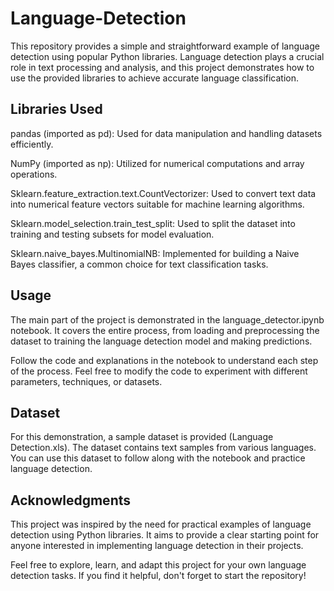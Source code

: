# Language-Detection



This repository provides a simple and straightforward example of language detection using popular Python libraries. Language detection plays a crucial role in text processing and analysis, and this project demonstrates how to use the provided libraries to achieve accurate language classification.



## Libraries Used

pandas (imported as pd): Used for data manipulation and handling datasets efficiently.

NumPy (imported as np): Utilized for numerical computations and array operations.

Sklearn.feature_extraction.text.CountVectorizer: Used to convert text data into numerical feature vectors suitable for machine learning algorithms.

Sklearn.model_selection.train_test_split: Used to split the dataset into training and testing subsets for model evaluation.

Sklearn.naive_bayes.MultinomialNB: Implemented for building a Naive Bayes classifier, a common choice for text classification tasks.



## Usage

The main part of the project is demonstrated in the language_detector.ipynb notebook. It covers the entire process, from loading and preprocessing the dataset to training the language detection model and making predictions.

Follow the code and explanations in the notebook to understand each step of the process. Feel free to modify the code to experiment with different parameters, techniques, or datasets.



## Dataset

For this demonstration, a sample dataset is provided (Language Detection.xls). The dataset contains text samples from various languages. You can use this dataset to follow along with the notebook and practice language detection.



## Acknowledgments

This project was inspired by the need for practical examples of language detection using Python libraries. It aims to provide a clear starting point for anyone interested in implementing language detection in their projects.




Feel free to explore, learn, and adapt this project for your own language detection tasks. If you find it helpful, don't forget to start the repository!
